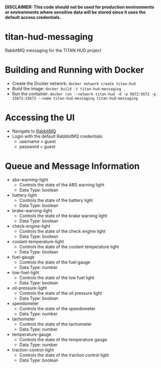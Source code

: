 **DISCLAIMER: This code should not be used for production environments or environments where sensitive data will be stored since it uses the default access credentials.**

# titan-hud-messaging
RabbitMQ messaging for the TITAN HUD project


# Building and Running with Docker

* Create the Docker network: `docker network create titan-hud`
* Build the image: `docker build -t titan-hud-messaging .`
* Run the container: `docker run --network titan-hud -d -p 5672:5672 -p 15672:15672 --name titan-hud-messaging titan-hud-messaging`

# Accessing the UI

* Navigate to [RabbitMQ](http://localhost:15672)
* Login with the default RabbbitMQ credentials
    * username = guest
    * password = guest

# Queue and Message Information

* abs-warning-light
    * Controls the state of the ABS warning light
    * Data Type: boolean
* battery-light
    * Controls the state of the battery light
    * Data Type: boolean
* brake-warning-light
    * Controls the state of the brake warning light
    * Data Type: boolean
* check-engine-light
    * Controls the state of the check engine light
    * Data Type: boolean
* coolant-temperature-light
    * Controls the state of the coolant temperature light
    * Data Type: boolean
* fuel-gauge
    * Controls the state of the fuel gauge
    * Data Type: number
* low-fuel-light
    * Controls the state of the low fuel light
    * Data Type: boolean
* oil-pressure-light
    * Controls the state of the oil pressure light
    * Data Type: boolean
* speedometer
    * Controls the state of the speedometer
    * Data Type: number
* tachometer
    * Controls the state of the tachometer
    * Data Type: number
* temperature-gauge
    * Controls the state of the temperature gauge
    * Data Type: number
* traction-control-light
    * Controls the state of the traction control light
    * Data Type: boolean

